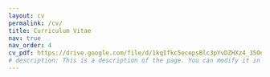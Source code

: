 ```yaml
---
layout: cv
permalink: /cv/
title: Curriculum Vitae
nav: true
nav_order: 4
cv_pdf: https://drive.google.com/file/d/1kqIfkc5ecepsBlc3pYvDZHXz4_35OnUP/view?usp=sharing
# description: This is a description of the page. You can modify it in 'pages/_cv.md'. You can also change or remove the top pdf download button.
---
```

